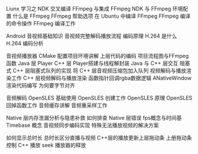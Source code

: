 Liunx 学习之 NDK 交叉编译 FFmpeg 与集成 FFmpeg 
NDK 与 FFmpeg 环境配置
什么是 FFmpeg
FFmpeg 帮助选项
在 Ubuntu 中编译 FFmpeg
FFmpeg 编译的命令操作
FFmpeg 编译工作

Android 音视频基础知识
音视频完整解码播放流程
编码原理
H.264 是什么
H.264 编码分析

音视频播放器
CMake 配置项目环境讲解
上层代码的编码
项目流程图与FFmpeg函数
Java 层 Player
C++ 层 Player搭建与线程解封装
Java 与 C++ 层交互
阻塞式
C++ 层阻塞式队列的实现
将 C++ 层音视频压缩包加入队列
视频解码与播放渲染工作
C++ 层视频解码与播放渲染
函数指针回调rgba数据逻辑
ANativeWindow 渲染代码编写
为何要字节对齐

音频解码
OpenSLES 基础使用
OpenSLES 创建工作
OpenSLES 原理
OpenSLES 回掉函数工作
音频缓存讲解
音频重采样工作

Native 层内存泄漏分析与隐患补救
如何排查 Native 层错误
fps概念与时间基 Timebase 概念
音视频同步编码实现
特殊无法播放视频的解决方案

如何显示总时长
总时长区分直播与视频
C++层的播放更新上层拖动条
上册拖动条控制 C++ 播放 seek
播放器的释放